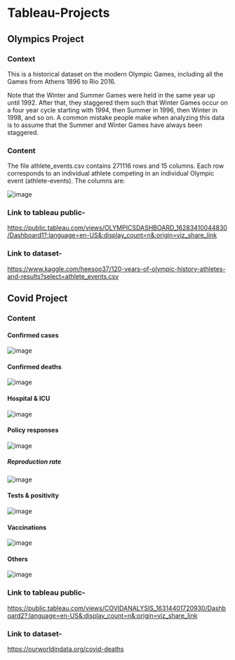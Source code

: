 # Tableau-Projects

## Olympics Project 
### Context
This is a historical dataset on the modern Olympic Games, including all the Games from Athens 1896 to Rio 2016.

Note that the Winter and Summer Games were held in the same year up until 1992. After that, they staggered them such that Winter Games occur on a four year cycle starting with 1994, then Summer in 1996, then Winter in 1998, and so on. A common mistake people make when analyzing this data is to assume that the Summer and Winter Games have always been staggered.

### Content
The file athlete_events.csv contains 271116 rows and 15 columns. Each row corresponds to an individual athlete competing in an individual Olympic event (athlete-events). The columns are:

![image](https://user-images.githubusercontent.com/81099459/133230278-8a6f6228-50a1-4048-a2fd-b0c2491aeb71.png)

### Link to tableau public-
https://public.tableau.com/views/OLYMPICSDASHBOARD_16283410044830/Dashboard1?:language=en-US&:display_count=n&:origin=viz_share_link
### Link to dataset-
https://www.kaggle.com/heesoo37/120-years-of-olympic-history-athletes-and-results?select=athlete_events.csv



## Covid Project 
### Content
#### Confirmed cases
![image](https://user-images.githubusercontent.com/81099459/133228784-ee1fadff-9095-43aa-9a4d-dc7229695954.png)
#### Confirmed deaths
![image](https://user-images.githubusercontent.com/81099459/133228890-e321cde3-6948-405a-91d4-8da56b96813a.png)
#### Hospital & ICU
![image](https://user-images.githubusercontent.com/81099459/133229017-6c9352e7-a664-4452-b364-62ed8e3bbbf5.png)
#### Policy responses
![image](https://user-images.githubusercontent.com/81099459/133229184-6ea1cb5a-1a48-4dae-a117-fbc9217b99f6.png)
##### Reproduction rate
![image](https://user-images.githubusercontent.com/81099459/133229300-a9b84547-1aff-4c6c-a381-09ae8fbc46bc.png)
#### Tests & positivity
![image](https://user-images.githubusercontent.com/81099459/133229411-18a23309-9cb3-4d29-bad7-07515ebe5846.png)
#### Vaccinations
![image](https://user-images.githubusercontent.com/81099459/133229615-21ae2cc5-f21d-4268-a6d6-c44e26ea9708.png)
#### Others
![image](https://user-images.githubusercontent.com/81099459/133229750-82144c97-e14c-4779-a3a5-63917904694a.png)

### Link to tableau public-
https://public.tableau.com/views/COVIDANALYSIS_16314401720930/Dashboard2?:language=en-US&:display_count=n&:origin=viz_share_link
### Link to dataset-
https://ourworldindata.org/covid-deaths
